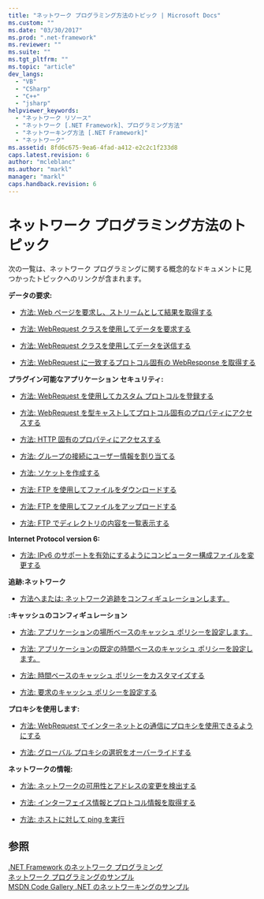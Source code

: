 ```yaml
---
title: "ネットワーク プログラミング方法のトピック | Microsoft Docs"
ms.custom: ""
ms.date: "03/30/2017"
ms.prod: ".net-framework"
ms.reviewer: ""
ms.suite: ""
ms.tgt_pltfrm: ""
ms.topic: "article"
dev_langs: 
  - "VB"
  - "CSharp"
  - "C++"
  - "jsharp"
helpviewer_keywords: 
  - "ネットワーク リソース"
  - "ネットワーク [.NET Framework]、プログラミング方法"
  - "ネットワーキング方法 [.NET Framework]"
  - "ネットワーク"
ms.assetid: 8fd6c675-9ea6-4fad-a412-e2c2c1f233d8
caps.latest.revision: 6
author: "mcleblanc"
ms.author: "markl"
manager: "markl"
caps.handback.revision: 6
---
```

# ネットワーク プログラミング方法のトピック
次の一覧は、ネットワーク プログラミングに関する概念的なドキュメントに見つかったトピックへのリンクが含まれます。  
  
 **データの要求:**  
  
-   [方法: Web ページを要求し、ストリームとして結果を取得する](../../../docs/framework/network-programming/how-to-request-a-web-page-and-retrieve-the-results-as-a-stream.md)  
  
-   [方法: WebRequest クラスを使用してデータを要求する](../../../docs/framework/network-programming/how-to-request-data-using-the-webrequest-class.md)  
  
-   [方法: WebRequest クラスを使用してデータを送信する](../../../docs/framework/network-programming/how-to-send-data-using-the-webrequest-class.md)  
  
-   [方法: WebRequest に一致するプロトコル固有の WebResponse を取得する](../../../docs/framework/network-programming/how-to-retrieve-a-protocol-specific-webresponse-that-matches-a-webrequest.md)  
  
 **プラグイン可能なアプリケーション セキュリティ:**  
  
-   [方法: WebRequest を使用してカスタム プロトコルを登録する](../../../docs/framework/network-programming/how-to-register-a-custom-protocol-using-webrequest.md)  
  
-   [方法: WebRequest を型キャストしてプロトコル固有のプロパティにアクセスする](../../../docs/framework/network-programming/how-to-typecast-a-webrequest-to-access-protocol-specific-properties.md)  
  
-   [方法: HTTP 固有のプロパティにアクセスする](../../../docs/framework/network-programming/how-to-access-http-specific-properties.md)  
  
-   [方法: グループの接続にユーザー情報を割り当てる](../../../docs/framework/network-programming/how-to-assign-user-information-to-group-connections.md)  
  
-   [方法: ソケットを作成する](../../../docs/framework/network-programming/how-to-create-a-socket.md)  
  
-   [方法: FTP を使用してファイルをダウンロードする](../../../docs/framework/network-programming/how-to-download-files-with-ftp.md)  
  
-   [方法: FTP を使用してファイルをアップロードする](../../../docs/framework/network-programming/how-to-upload-files-with-ftp.md)  
  
-   [方法: FTP でディレクトリの内容を一覧表示する](../../../docs/framework/network-programming/how-to-list-directory-contents-with-ftp.md)  
  
 **Internet Protocol version 6:**  
  
-   [方法: IPv6 のサポートを有効にするようにコンピューター構成ファイルを変更する](../../../docs/framework/network-programming/how-to-modify-the-computer-configuration-file-to-enable-ipv6-support.md)  
  
 **追跡:ネットワーク**  
  
-   [方法へまたは: ネットワーク追跡をコンフィギュレーションします。](../../../docs/framework/network-programming/how-to-configure-network-tracing.md)  
  
 **:キャッシュのコンフィギュレーション**  
  
-   [方法: アプリケーションの場所ベースのキャッシュ ポリシーを設定します。](../../../docs/framework/network-programming/how-to-set-a-location-based-cache-policy-for-an-application.md)  
  
-   [方法: アプリケーションの既定の時間ベースのキャッシュ ポリシーを設定します。](../../../docs/framework/network-programming/how-to-set-the-default-time-based-cache-policy-for-an-application.md)  
  
-   [方法: 時間ベースのキャッシュ ポリシーをカスタマイズする](../../../docs/framework/network-programming/how-to-customize-a-time-based-cache-policy.md)  
  
-   [方法: 要求のキャッシュ ポリシーを設定する](../../../docs/framework/network-programming/how-to-set-cache-policy-for-a-request.md)  
  
 **プロキシを使用します:**  
  
-   [方法: WebRequest でインターネットとの通信にプロキシを使用できるようにする](../../../docs/framework/network-programming/how-to-enable-a-webrequest-to-use-a-proxy-to-communicate-with-the-internet.md)  
  
-   [方法: グローバル プロキシの選択をオーバーライドする](../../../docs/framework/network-programming/how-to-override-a-global-proxy-selection.md)  
  
 **ネットワークの情報:**  
  
-   [方法: ネットワークの可用性とアドレスの変更を検出する](../../../docs/framework/network-programming/how-to-detect-network-availability-and-address-changes.md)  
  
-   [方法: インターフェイス情報とプロトコル情報を取得する](../../../docs/framework/network-programming/how-to-get-interface-and-protocol-information.md)  
  
-   [方法: ホストに対して ping を実行](../../../docs/framework/network-programming/how-to-ping-a-host.md)  
  
## 参照  
 [.NET Framework のネットワーク プログラミング](../../../docs/framework/network-programming/index.md)   
 [ネットワーク プログラミングのサンプル](../../../docs/framework/network-programming/network-programming-samples.md)   
 [MSDN Code Gallery .NET のネットワーキングのサンプル](http://code.msdn.microsoft.com/Wiki/View.aspx?ProjectName=nclsamples)
